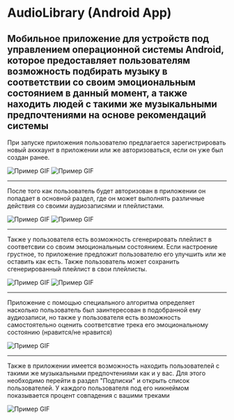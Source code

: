 # AudioLibrary (Android App)
Мобильное приложение для устройств под управлением операционной системы Android, которое предоставляет пользователям возможность подбирать музыку в соответствии со своим эмоциональным состоянием в данный момент, а также находить людей с такими же музыкальными предпочтениями на основе рекомендаций системы
-------------------------------------------------------------------------------------------------------
При запуске приложения пользователю предлагается зарегистрировать новый акккаунт в приложении или же авторизоваться, если он уже был создан ранее.

![Пример GIF](https://github.com/drevomuhov/Audio-Library-Android-App-/blob/main/images/image9.gif)
![Пример GIF](https://github.com/drevomuhov/Audio-Library-Android-App-/blob/main/images/image8.gif)

-------------------------------------------------------------------------------------------------------

После того как пользователь будет авторизован в приложении он попадает в основной раздел, где он может выполнять различные действия со своими аудиозаписями и плейлистами.

![Пример GIF](https://github.com/drevomuhov/Audio-Library-Android-App-/blob/main/images/image10.gif)
![Пример GIF](https://github.com/drevomuhov/Audio-Library-Android-App-/blob/main/images/image11.gif)

-------------------------------------------------------------------------------------------------------

Также у пользователя есть возможность сгенерировать плейлист в соответсвии со своим эмоциональным состоянием. Если настроение грустное, то приложение предложит пользователю его улучшить или же оставить как есть. Также пользователь может сохранить сгенерированный плейлист в свои плейлисты.

![Пример GIF](https://github.com/drevomuhov/Audio-Library-Android-App-/blob/main/images/image13.gif)
![Пример GIF](https://github.com/drevomuhov/Audio-Library-Android-App-/blob/main/images/image12.gif)

-------------------------------------------------------------------------------------------------------

Приложение с помощью специального алгоритма определяет насколько пользователь был заинтересован в подобранной ему аудиозаписи, но также у пользователя есть возможность самостоятельно оценить соответсвтие трека его эмоциональному состоянию (нравится/не нравится)

![Пример GIF](https://github.com/drevomuhov/Audio-Library-Android-App-/blob/main/images/image14.gif)

-------------------------------------------------------------------------------------------------------

Также в приложении имеется возможность находить пользователей с такими же музыкальными предпочтениями как и у вас. Для этого необходимо перейти в раздел "Подписки" и открыть список пользователей. У каждого пользователя под его никнеймом показывается процент совпадения с вашими треками

![Пример GIF](https://github.com/drevomuhov/Audio-Library-Android-App-/blob/main/images/image16.gif)
